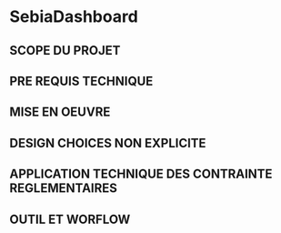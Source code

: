 # SebiaDashboard

## SCOPE DU PROJET

## PRE REQUIS TECHNIQUE

## MISE EN OEUVRE

## DESIGN CHOICES NON EXPLICITE

## APPLICATION TECHNIQUE DES CONTRAINTE REGLEMENTAIRES

## OUTIL ET WORFLOW